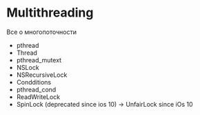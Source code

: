 # Multithreading
Все о многопоточности

- pthread 
- Thread 
- pthread_mutext 
- NSLock
- NSRecursiveLock
- Condditions 
- pthread_cond
- ReadWriteLock 
- SpinLock (deprecated since ios 10) -> UnfairLock since iOs 10
